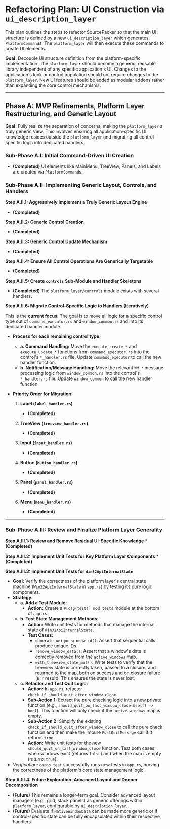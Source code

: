 # Refactoring Plan: UI Construction via `ui_description_layer`

This plan outlines the steps to refactor SourcePacker so that the main UI structure is defined by a new `ui_description_layer` which generates `PlatformCommand`s. The `platform_layer` will then execute these commands to create UI elements.

**Goal:** Decouple UI structure definition from the platform-specific implementation. The `platform_layer` should become a generic, reusable library independent of any specific application's UI. Changes to the application's look or control population should not require changes to the `platform_layer`. New UI features should be added as modular addons rather than expanding the core control mechanisms.

---

## Phase A: MVP Refinements, Platform Layer Restructuring, and Generic Layout

**Goal:** Fully realize the separation of concerns, making the `platform_layer` a truly generic View. This involves ensuring all application-specific UI knowledge resides outside the `platform_layer` and migrating all control-specific logic into dedicated handlers.

### Sub-Phase A.I: Initial Command-Driven UI Creation

*   **(Completed)** UI elements like MainMenu, TreeView, Panels, and Labels are created via `PlatformCommand`s.

### Sub-Phase A.II: Implementing Generic Layout, Controls, and Handlers

**Step A.II.1: Aggressively Implement a Truly Generic Layout Engine**
*   **(Completed)**

**Step A.II.2: Generic Control Creation**
*   **(Completed)**

**Step A.II.3: Generic Control Update Mechanism**
*   **(Completed)**

**Step A.II.4: Ensure All Control Operations Are Generically Targetable**
*   **(Completed)**

**Step A.II.5: Create `controls` Sub-Module and Handler Skeletons**
*   **(Completed)** The `platform_layer/controls` module exists with several handlers.

**Step A.II.6: Migrate Control-Specific Logic to Handlers (Iteratively)**

This is the **current focus**. The goal is to move all logic for a specific control type out of `command_executor.rs` and `window_common.rs` and into its dedicated handler module.

*   **Process for each remaining control type:**
    *   **a. Command Handling:** Move the `execute_create_*` and `execute_update_*` functions from `command_executor.rs` into the control's `*_handler.rs` file. Update `command_executor` to call the new handler function.
    *   **b. Notification/Message Handling:** Move the relevant `WM_*` message processing logic from `window_common.rs` into the control's `*_handler.rs` file. Update `window_common` to call the new handler function.

*   **Priority Order for Migration:**

    1.  **Label (`label_handler.rs`)**
        *   **(Completed)**

    2.  **TreeView (`treeview_handler.rs`)**
        *   **(Completed)**

    3.  **Input (`input_handler.rs`)**
        *   **(Completed)**

    4.  **Button (`button_handler.rs`)**
        *   **(Completed)**

    5.  **Panel (`panel_handler.rs`)**
        *   **(Completed)**

    6.  **Menu (`menu_handler.rs`)**
        *   **(Completed)**

---

### Sub-Phase A.III: Review and Finalize Platform Layer Generality

**Step A.III.1: Review and Remove Residual UI-Specific Knowledge**
        *   **(Completed)**

**Step A.III.2: Implement Unit Tests for Key Platform Layer Components**
        *   **(Completed)**

**Step A.III.3: Implement Unit Tests for `Win32ApiInternalState`**
*   **Goal:** Verify the correctness of the platform layer's central state machine (`Win32ApiInternalState` in `app.rs`) by testing its pure logic components.
*   **Strategy:**
    *   **a. Add a Test Module:**
        *   **Action:** Create a `#[cfg(test)] mod tests` module at the bottom of `app.rs`.
    *   **b. Test State Management Methods:**
        *   **Action:** Write unit tests for methods that manage the internal state of `Win32ApiInternalState`.
        *   **Test Cases:**
            *   `generate_unique_window_id()`: Assert that sequential calls produce unique IDs.
            *   `remove_window_data()`: Assert that a window's data is correctly removed from the `active_windows` map.
            *   `with_treeview_state_mut()`: Write tests to verify that the treeview state is correctly taken, passed to a closure, and returned to the map, both on success and on closure failure (`Err` result). This ensures the state is never lost.
    *   **c. Refactor and Test Quit Logic:**
        *   **Action:** In `app.rs`, refactor `check_if_should_quit_after_window_close`.
        *   **Sub-Action 1:** Extract the pure checking logic into a new private function (e.g., `should_quit_on_last_window_close(&self) -> bool`). This function will only check if the `active_windows` map is empty.
        *   **Sub-Action 2:** Simplify the existing `check_if_should_quit_after_window_close` to call the pure check function and then make the impure `PostQuitMessage` call if it returns `true`.
        *   **Action:** Write unit tests for the new `should_quit_on_last_window_close` function. Test both cases: when windows exist (returns `false`) and when the map is empty (returns `true`).
*   *Verification:* `cargo test` successfully runs new tests in `app.rs`, proving the correctness of the platform's core state management logic.

**Step A.III.4: Future Exploration: Advanced Layout and Deeper Decomposition**
*   **(Future)** This remains a longer-term goal. Consider advanced layout managers (e.g., grid, stack panels) as generic offerings within `platform_layer`, configurable by `ui_description_layer`.
*   **(Future)** Evaluate if `NativeWindowData` can be made more generic or if control-specific state can be fully encapsulated within their respective handlers.
